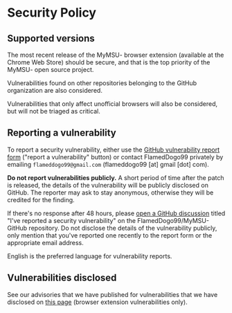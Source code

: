 # Security Policy

## Supported versions

The most recent release of the MyMSU- browser extension (available at the Chrome Web Store) should be secure, and that is the top priority of the MyMSU- open source project.

Vulnerabilities found on other repositories belonging to the GitHub organization are also considered.

Vulnerabilities that only affect unofficial browsers will also be considered, but will not be triaged as critical.

## Reporting a vulnerability

To report a security vulnerability, either use the [GitHub vulnerability report form](https://github.com/FlamedDogo99/MyMSU-/security/advisories) ("report a vulnerability" button) or contact FlamedDogo99 privately by emailing `flameddogo99@gmail.com` (flameddogo99 [at] gmail [dot] com).

**Do not report vulnerabilities publicly.** A short period of time after the patch is released, the details of the vulnerability will be publicly disclosed on GitHub. The reporter may ask to stay anonymous, otherwise they will be credited for the finding.

If there's no response after 48 hours, please [open a GitHub discussion](https://github.com/FlamedDogo99/MyMSU-/discussions) titled "I've reported a security vulnerability" on the FlamedDogo99/MyMSU- GitHub repository. Do not disclose the details of the vulnerability publicly, only mention that you've reported one recently to the report form or the appropriate email address.

English is the preferred language for vulnerability reports.

## Vulnerabilities disclosed

See our advisories that we have published for vulnerabilities that we have disclosed on [this page](https://github.com/FlamedDogo99/MyMSU-/security/advisories?state=published) (browser extension vulnerabilities only).